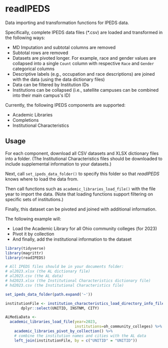 # readIPEDS

Data importing and transformation functions for IPEDS data.

Specifically, complete IPEDS data files (*.csv) are loaded and transformed in the following ways:

- MD Imputation and subtotal columns are removed
- Subtotal rows are removed
- Datasets are pivoted longer. For example, race and gender
  values are collapsed into a single `Count` column with
  respective `Race` and `Gender` categorical columns
- Descriptive labels (e.g., occupation and race descriptions)
  are joined with the data (using the data dictionary files)
- Data can be filtered by Institution IDs
- Institutions can be collapsed (i.e., satellite campuses
  can be combined into their main campus's ID)
  
 Currently, the following IPEDS components are supported:
 
 - Academic Libraries
 - Completions
 - Institutional Characteristics
 
 ## Usage
 
 For each component, download all CSV datasets and XLSX dictionary files into a folder.
 (The Institutional Characteristics files should be downloaded to include supplemental information to your datasets.)
 
 Next, call `set_ipeds_data_folder()` to specify this folder so that *readIPEDS* knows where to load the data from.
 
 Then call functions such as `academic_libraries_load_file()` with the file year to import the data.
 (Note that loading functions support filtering on specific sets of institutions.)
 
 Finally, this dataset can be pivoted and joined with additional information.
 
 The following example will:
 
 - Load the Academic Library for all Ohio community colleges (for 2023)
 - Pivot it by collection
 - And finally, add the institutional information to the dataset
 
 ```r
library(tidyverse)
library(magrittr)
library(readIPEDS)

# All IPEDS files should be in your documents folder:
# al2023.xlsx (the AL dictionary file)
# al2023.csv (the AL data)
# hd2023.xlsx (the Institutional Characteristics dictionary file)
# hd2023.csv (the Institutional Characteristics file)

set_ipeds_data_folder(path.expand('~'))

institutionFile <- institution_characteristics_load_directory_info_file() %>%
        dplyr::select(UNITID, INSTNM, CITY)
 
ALMediaData <-
   academic_libraries_load_file(year=2023,
                                institutions=oh_community_colleges) %>%
     academic_libraries_pivot_by_collection() %>%
     # combine the institution names and cities with the AL data
     left_join(institutionFile, by = c("UNITID" = "UNITID"))
 ```
 
